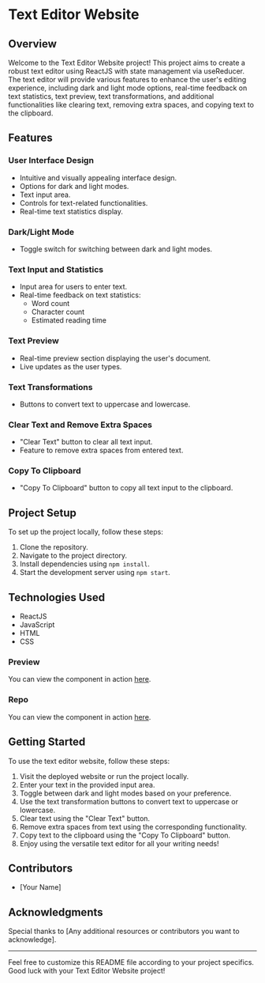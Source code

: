 # Text Editor Website

## Overview

Welcome to the Text Editor Website project! This project aims to create a robust text editor using ReactJS with state management via useReducer. The text editor will provide various features to enhance the user's editing experience, including dark and light mode options, real-time feedback on text statistics, text preview, text transformations, and additional functionalities like clearing text, removing extra spaces, and copying text to the clipboard.

## Features

### User Interface Design
- Intuitive and visually appealing interface design.
- Options for dark and light modes.
- Text input area.
- Controls for text-related functionalities.
- Real-time text statistics display.

### Dark/Light Mode
- Toggle switch for switching between dark and light modes.

### Text Input and Statistics
- Input area for users to enter text.
- Real-time feedback on text statistics:
  - Word count
  - Character count
  - Estimated reading time

### Text Preview
- Real-time preview section displaying the user's document.
- Live updates as the user types.

### Text Transformations
- Buttons to convert text to uppercase and lowercase.

### Clear Text and Remove Extra Spaces
- "Clear Text" button to clear all text input.
- Feature to remove extra spaces from entered text.

### Copy To Clipboard
- "Copy To Clipboard" button to copy all text input to the clipboard.

## Project Setup

To set up the project locally, follow these steps:

1. Clone the repository.
2. Navigate to the project directory.
3. Install dependencies using `npm install`.
4. Start the development server using `npm start`.

## Technologies Used

- ReactJS
- JavaScript
- HTML
- CSS
### Preview

You can view the component in action [here](https://text-converter-u9lpm8xuo-sriram1224s-projects.vercel.app/).
### Repo

You can view the component in action [here](https://github.com/sriram1224/Text-converter).
## Getting Started

To use the text editor website, follow these steps:

1. Visit the deployed website or run the project locally.
2. Enter your text in the provided input area.
3. Toggle between dark and light modes based on your preference.
4. Use the text transformation buttons to convert text to uppercase or lowercase.
5. Clear text using the "Clear Text" button.
6. Remove extra spaces from text using the corresponding functionality.
7. Copy text to the clipboard using the "Copy To Clipboard" button.
8. Enjoy using the versatile text editor for all your writing needs!

## Contributors

- [Your Name]

## Acknowledgments

Special thanks to [Any additional resources or contributors you want to acknowledge].

---

Feel free to customize this README file according to your project specifics. Good luck with your Text Editor Website project!
